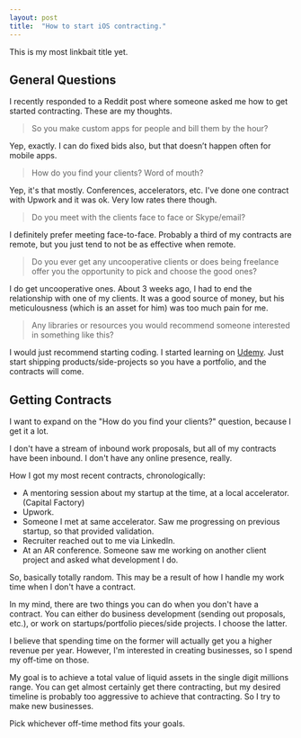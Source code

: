 ```yaml
---
layout: post
title:  "How to start iOS contracting."
---
```


This is my most linkbait title yet.

## General Questions
I recently responded to a Reddit post where someone asked me how to get started contracting. These are my thoughts.

> So you make custom apps for people and bill them by the hour?

Yep, exactly. I can do fixed bids also, but that doesn’t happen often for mobile apps.

> How do you find your clients? Word of mouth?

Yep, it's that mostly. Conferences, accelerators, etc. I've done one contract with Upwork and it was ok. Very low rates there though.

> Do you meet with the clients face to face or Skype/email?

I definitely prefer meeting face-to-face. Probably a third of my contracts are remote, but you just tend to not be as effective when remote.

> Do you ever get any uncooperative clients or does being freelance offer you the opportunity to pick and choose the good ones?

I do get uncooperative ones. About 3 weeks ago, I had to end the relationship with one of my clients. It was a good source of money, but his meticulousness (which is an asset for him) was too much pain for me.

> Any libraries or resources you would recommend someone interested in something like this?

I would just recommend starting coding. I started learning on [Udemy](http://www.udemy.com). Just start shipping products/side-projects so you have a portfolio, and the contracts will come.

## Getting Contracts
I want to expand on the "How do you find your clients?" question, because I get it a lot. 

I don't have a stream of inbound work proposals, but all of my contracts have been inbound. I don't have any online presence, really.

How I got my most recent contracts, chronologically:

- A mentoring session about my startup at the time, at a local accelerator. (Capital Factory)
- Upwork.
- Someone I met at same accelerator. Saw me progressing on previous startup, so that provided validation.
- Recruiter reached out to me via LinkedIn.
- At an AR conference. Someone saw me working on another client project and asked what development I do.

So, basically totally random. This may be a result of how I handle my work time when I don't have a contract.

In my mind, there are two things you can do when you don't have a contract. You can either do business development (sending out proposals, etc.), or work on startups/portfolio pieces/side projects. I choose the latter.

I believe that spending time on the former will actually get you a higher revenue per year. However, I'm interested in creating businesses, so I spend my off-time on those. 

My goal is to achieve a total value of liquid assets in the single digit millions range. You can get almost certainly get there contracting, but my desired timeline is probably too aggressive to achieve that contracting. So I try to make new businesses.

Pick whichever off-time method fits your goals.

